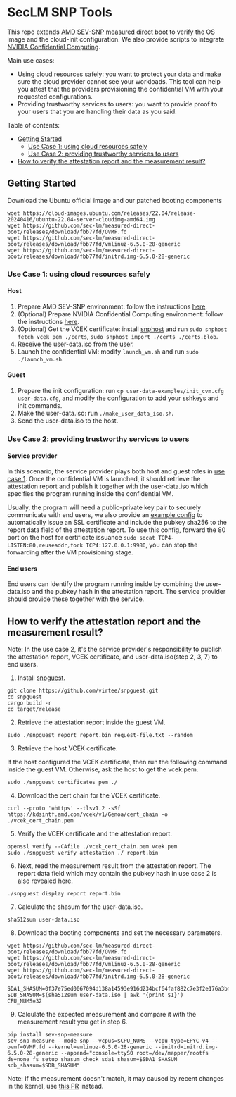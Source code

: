 # SecLM SNP Tools

This repo extends [AMD SEV-SNP](https://github.com/AMDESE/AMDSEV/tree/snp-latest) [measured direct boot](https://static.sched.com/hosted_files/kvmforum2021/ed/securing-linux-vm-boot-with-amd-sev-measurement.pdf) to verify the OS image and the cloud-init configuration. We also provide scripts to integrate [NVIDIA Confidential Computing](https://www.nvidia.com/en-us/data-center/solutions/confidential-computing/).

Main use cases:
- Using cloud resources safely: you want to protect your data and make sure the cloud provider cannot see your workloads. This tool can help you attest that the providers provisioning the confidential VM with your requested configurations.
- Providing trustworthy services to users: you want to provide proof to your users that you are handling their data as you said.

Table of contents:
- [Getting Started](#getting-started)
  - [Use Case 1: using cloud resources safely](#use-case-1-using-cloud-resources-safely)
  - [Use Case 2: providing trustworthy services to users](#use-case-2-providing-trustworthy-services-to-users)
- [How to verify the attestation report and the measurement result?](#how-to-verify-the-attestation-report-and-the-measurement-result)

## Getting Started
Download the Ubuntu official image and our patched booting components
```
wget https://cloud-images.ubuntu.com/releases/22.04/release-20240416/ubuntu-22.04-server-cloudimg-amd64.img
wget https://github.com/sec-lm/measured-direct-boot/releases/download/fbb77fd/OVMF.fd
wget https://github.com/sec-lm/measured-direct-boot/releases/download/fbb77fd/vmlinuz-6.5.0-28-generic
wget https://github.com/sec-lm/measured-direct-boot/releases/download/fbb77fd/initrd.img-6.5.0-28-generic
```

### Use Case 1: using cloud resources safely
#### Host
1. Prepare AMD SEV-SNP environment: follow the instructions [here](https://github.com/AMDESE/AMDSEV/tree/snp-latest).
2. (Optional) Prepare NVIDIA Confidential Computing environment: follow the instructions [here](https://docs.nvidia.com/confidential-computing-deployment-guide.pdf).
3. (Optional) Get the VCEK certificate: install [snphost](https://github.com/virtee/snphost.git) and run `sudo snphost fetch vcek pem ./certs`, `sudo snphost import ./certs ./certs.blob`.
4. Receive the user-data.iso from the user.
5. Launch the confidential VM: modify `launch_vm.sh` and run `sudo ./launch_vm.sh`.

#### Guest
1. Prepare the init configuration: run `cp user-data-examples/init_cvm.cfg user-data.cfg`, and modify the configuration to add your sshkeys and init commands.
2. Make the user-data.iso: run `./make_user_data_iso.sh`.
3. Send the user-data.iso to the host.

### Use Case 2: providing trustworthy services to users
#### Service provider
In this scenario, the service provider plays both host and guest roles in [use case 1](#use-case-1-using-cloud-resources-safely). Once the confidential VM is launched, it should retrieve the attestation report and publish it together with the user-data.iso which specifies the program running inside the confidential VM.

Usually, the program will need a public-private key pair to securely communicate with end users, we also provide an [example config](user-data-examples/ssl_acme.cfg) to automatically issue an SSL certificate and include the pubkey sha256 to the report data field of the attestation report. To use this config, forward the 80 port on the host for certificate issuance `sudo socat TCP4-LISTEN:80,reuseaddr,fork TCP4:127.0.0.1:9980`, you can stop the forwarding after the VM provisioning stage.

#### End users
End users can identify the program running inside by combining the user-data.iso and the pubkey hash in the attestation report. The service provider should provide these together with the service.


## How to verify the attestation report and the measurement result?
Note: In the use case 2, it's the service provider's responsibility to publish the attestation report, VCEK certificate, and user-data.iso(step 2, 3, 7) to end users.

1. Install [snpguest](https://github.com/virtee/snpguest.git).
```
git clone https://github.com/virtee/snpguest.git
cd snpguest
cargo build -r
cd target/release
```

2. Retrieve the attestation report inside the guest VM.
```
sudo ./snpguest report report.bin request-file.txt --random
```

3. Retrieve the host VCEK certificate.

If the host configured the VCEK certificate, then run the following command inside the guest VM. Otherwise, ask the host to get the vcek.pem.
```
sudo ./snpguest certificates pem ./
```

4. Download the cert chain for the VCEK certificate.
```
curl --proto '=https' --tlsv1.2 -sSf https://kdsintf.amd.com/vcek/v1/Genoa/cert_chain -o ./vcek_cert_chain.pem
```

5. Verify the VCEK certificate and the attestation report.
```
openssl verify --CAfile ./vcek_cert_chain.pem vcek.pem
sudo ./snpguest verify attestation ./ report.bin
```

6. Next, read the measurement result from the attestation report. The report data field which may contain the pubkey hash in use case 2 is also revealed here.
```
./snpguest display report report.bin
```

7. Calculate the shasum for the user-data.iso.
```
sha512sum user-data.iso
```

8. Download the booting components and set the necessary parameters.
```
wget https://github.com/sec-lm/measured-direct-boot/releases/download/fbb77fd/OVMF.fd
wget https://github.com/sec-lm/measured-direct-boot/releases/download/fbb77fd/vmlinuz-6.5.0-28-generic
wget https://github.com/sec-lm/measured-direct-boot/releases/download/fbb77fd/initrd.img-6.5.0-28-generic

SDA1_SHASUM=0f37e75ed0067094d138a14593e916d234bcf64faf882c7e3f2e176a3bf0a40338b06a3a044ae39f030751d88e042d7c55544f02ff7aee1d9d427f275095a582
SDB_SHASUM=$(sha512sum user-data.iso | awk '{print $1}')
CPU_NUMS=32
```

9. Calculate the expected measurement and compare it with the measurement result you get in step 6.
```
pip install sev-snp-measure
sev-snp-measure --mode snp --vcpus=$CPU_NUMS --vcpu-type=EPYC-v4 --ovmf=OVMF.fd --kernel=vmlinuz-6.5.0-28-generic --initrd=initrd.img-6.5.0-28-generic --append="console=ttyS0 root=/dev/mapper/rootfs ds=none fs_setup_shasum_check sda1_shasum=$SDA1_SHASUM sdb_shasum=$SDB_SHASUM"
```
Note: If the measurement doesn't match, it may caused by recent changes in the kernel, use [this PR](https://github.com/virtee/sev-snp-measure/pull/48) instead.
